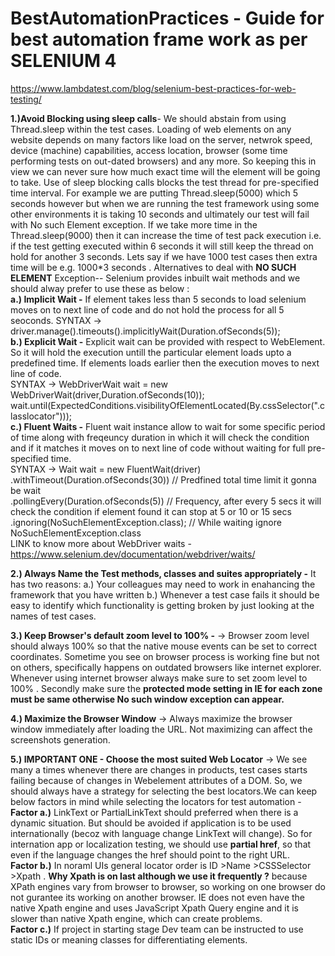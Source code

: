 # BestAutomationPractices - Guide for best automation frame work as per SELENIUM 4
https://www.lambdatest.com/blog/selenium-best-practices-for-web-testing/

****1.)Avoid Blocking using sleep calls****- We should abstain from using Thread.sleep within the test cases. Loading of web elements on any website depends on many factors like load on the server, netwrok speed, device (machine) capabilities, access location, browser (some time performing tests on out-dated browsers) and any more. So keeping this in view we can never sure how much exact time will the element will be going to take. Use of sleep blocking calls blocks the test thread for pre-specified time interval. For example we are putting Thread.sleep(5000) which 5 seconds however but when we are running the test framework using some other environments it is taking 10 seconds and ultimately our test will fail with No such Element exception. If we take more time in the Thread.sleep(9000) then it can increase the time of test pack execution i.e. if the test getting executed within 6 seconds it will still keep the thread on hold for another 3 seconds. Lets say if we have 1000 test cases then extra time will be e.g. 1000*3 seconds .
Alternatives to deal with **NO SUCH ELEMENT** Exception-- Selenium provides inbuilt wait methods and we should alway prefer to use these as below :  
**a.) Implicit Wait -** If element takes less than 5 seconds to load selenium moves on to next line of code and do not hold the process for all 5 seoconds.
SYNTAX ->    driver.manage().timeouts().implicitlyWait(Duration.ofSeconds(5));  
**b.) Explicit Wait -** Explicit wait can be provided with respect to WebElement. So it will hold the execution untill the particular element loads upto a predefined time. If elements loads earlier then the execution moves to next line of code.  
SYNTAX ->     WebDriverWait wait = new WebDriverWait(driver,Duration.ofSeconds(10));  
              wait.until(ExpectedConditions.visibilityOfElementLocated(By.cssSelector(".classlocator")));               
**c.) Fluent Waits -** Fluent wait instance allow to wait for some specific period of time along with freqeuncy duration in which it will check the condition and if it matches it moves on to next line of code without waiting for full pre-specified time.   
SYNTAX ->      Wait<WebDriver> wait = new FluentWait<WebDriver>(driver)  
                .withTimeout(Duration.ofSeconds(30))  // Predfined total time limit it gonna be wait  
                .pollingEvery(Duration.ofSeconds(5))  // Frequency, after every 5 secs it will check the condition if element found it can stop at 5 or 10 or 15 secs  
                .ignoring(NoSuchElementException.class);  // While waiting ignore NoSuchElementException.class  
LINK to know more about WebDriver waits - https://www.selenium.dev/documentation/webdriver/waits/  

  
**2.) Always Name the Test methods, classes and suites appropriately -** It has two reasons:
  a.) Your colleagues may need to work in enahancing the framework that you have written
  b.) Whenever a test case fails it should be easy to identify which functionality is getting broken by just looking at the names of test cases.
  

**3.) Keep Browser's default zoom level to 100% -** -> Browser zoom level should always 100% so that the native mouse events can be set to correct coordinates.
  Sometime you see on browser process is working fine but not on others, specifically happens on outdated browsers like internet explorer.    
  Whenever using internet browser always make sure to set zoom level to 100% . Secondly make sure the **protected mode setting in IE for each zone must be same otherwise No such window exception can appear.**
  

**4.) Maximize the Browser Window** -> Always maximize the browser window immediately after loading the URL. Not maximizing can affect the screenshots generation.
  

**5.) IMPORTANT ONE - Choose the most suited Web Locator** -> We see many a times whenever there are changes in products, test cases starts failing because of changes in Webelement attributes of a DOM. So, we should always have a strategy for selecting the best locators.We can keep below factors in mind while selecting the locators for test automation -  
  **Factor a.)** LinkText or PartialLinkText should preferred when there is a dynamic situation. But should be avoided if application is to be used internationally (becoz with language change LinkText will change). So for internation app or localization testing, we should use **partial href**, so that even if the language changes the href should point to the right URL.  
  **Factor b.)** In noraml UIs general locator order is ID >Name >CSSSelector >Xpath . **Why Xpath is on last although we use it frequently ?** because XPath engines vary from browser to browser, so working on one browser do not gurantee its working on another browser. IE does not even have the native Xpath engine and uses JavaScript Xpath Query engine and it is slower than native Xpath engine, which can create problems.  
  **Factor c.)** If project in starting stage Dev team can be instructed to use static IDs or meaning classes for differentiating elements.  
  
  
  
  
